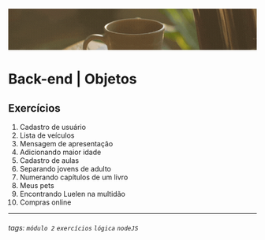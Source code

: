 ![](./capa_readme_luelencavalheiro.gif)

# Back-end | Objetos

## Exercícios

1. Cadastro de usuário
2. Lista de veículos
3. Mensagem de apresentação
4. Adicionando maior idade
5. Cadastro de aulas
6. Separando jovens de adulto
7. Numerando capítulos de um livro
8. Meus pets
9. Encontrando Luelen na multidão
10. Compras online

---


###### tags: `módulo 2` `exercícios` `lógica` `nodeJS`
